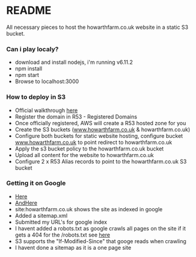 # README #  

All necessary pieces to host the howarthfarm.co.uk website in a static S3 bucket.  

### Can i play localy? ###  
* download and install nodejs, i'm running v6.11.2
* npm install
* npm start
* Browse to localhost:3000

### How to deploy in S3 ###
* Official walkthrough [here](https://docs.aws.amazon.com/AmazonS3/latest/dev/website-hosting-custom-domain-walkthrough.html)
* Register the domain in R53 - Registered Domains
* Once officially registered, AWS will create a R53 hosted zone for you
* Create the S3 buckets (www.howarthfarm.co.uk & howarthfarm.co.uk)
* Configure both buckets for static website hosting, configure bucket www.howarthfarm.co.uk to point redirect to howarthfarm.co.uk
* Apply the s3 bucket policy to the howarthfarm.co.uk bucket 
* Upload all content for the website to howarthfarm.co.uk
* Configure 2 x R53 Alias records to point to the howarthfarm.co.uk S3 bucket

### Getting it on Google ###
* [Here](https://support.google.com/webmasters/answer/34397?hl=en&ref_topic=3309469)
* [AndHere](https://support.google.com/webmasters/answer/35769)
* site:howarthfarm.co.uk shows the site as indexed in google
* Added a sitemap.xml
* Submitted my URL's for google index
* I havent added a robots.txt as google crawls all pages on the site if it gets a 404 for the /robots.txt see [here](https://support.google.com/webmasters/answer/2409682)
* S3 supports the "If-Modified-Since" that googe reads when crawling
* I havent done a sitemap as it is a one page site
